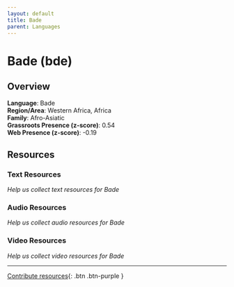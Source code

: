 ```yaml
---
layout: default
title: Bade
parent: Languages
---
```


# Bade (bde)

## Overview

**Language**: Bade  
**Region/Area**: Western Africa, Africa  
**Family**: Afro-Asiatic  
**Grassroots Presence (z-score)**: 0.54  
**Web Presence (z-score)**: -0.19  

## Resources

### Text Resources
*Help us collect text resources for Bade*

### Audio Resources
*Help us collect audio resources for Bade*

### Video Resources
*Help us collect video resources for Bade*

---

[Contribute resources](https://forms.office.com/e/1SfLJx3u1r){: .btn .btn-purple }
